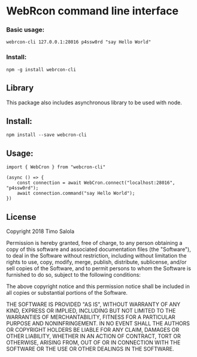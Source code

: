 # WebRcon command line interface
### Basic usage:
```
webrcon-cli 127.0.0.1:28016 p4ssw0rd "say Hello World"
```
### Install:
```
npm -g install webrcon-cli
```
## Library
This package also includes asynchronous library to be used with node.
## Install:
```
npm install --save webcron-cli
```
## Usage:
```
import { WebCron } from "webcron-cli"

(async () => {
    const connection = await WebCron.connect("localhost:28016", "p4ssw0rd");
    await connection.command("say Hello World");
})
```
## License
Copyright 2018 Timo Salola

Permission is hereby granted, free of charge, to any person obtaining a copy of this software and associated documentation files (the "Software"), to deal in the Software without restriction, including without limitation the rights to use, copy, modify, merge, publish, distribute, sublicense, and/or sell copies of the Software, and to permit persons to whom the Software is furnished to do so, subject to the following conditions:

The above copyright notice and this permission notice shall be included in all copies or substantial portions of the Software.

THE SOFTWARE IS PROVIDED "AS IS", WITHOUT WARRANTY OF ANY KIND, EXPRESS OR IMPLIED, INCLUDING BUT NOT LIMITED TO THE WARRANTIES OF MERCHANTABILITY, FITNESS FOR A PARTICULAR PURPOSE AND NONINFRINGEMENT. IN NO EVENT SHALL THE AUTHORS OR COPYRIGHT HOLDERS BE LIABLE FOR ANY CLAIM, DAMAGES OR OTHER LIABILITY, WHETHER IN AN ACTION OF CONTRACT, TORT OR OTHERWISE, ARISING FROM, OUT OF OR IN CONNECTION WITH THE SOFTWARE OR THE USE OR OTHER DEALINGS IN THE SOFTWARE.